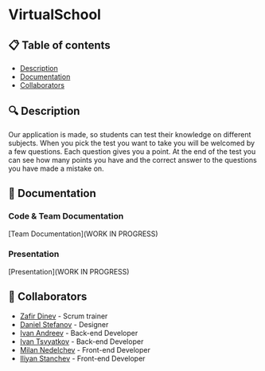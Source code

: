 # VirtualSchool

## 📋 Table of contents
  - [Description](#description)
  - [Documentation](#docs)
  - [Collaborators](#collaborators)

## 🔍 Description <a name="description"></a>
<p> Our application is made, so students can test their knowledge on different subjects. When you pick the test you want to take you will be welcomed by a few questions. Each question gives you a point. At the end of the test you can see how many points you have and the correct answer to the questions you have made a mistake on. </p>

## 📃 Documentation <a name="docs"></a>
### Code & Team Documentation

[Team Documentation](WORK IN PROGRESS)

### Presentation
[Presentation](WORK IN PROGRESS)

## 🧑 Collaborators <a name="collaborators"></a>
- [Zafir Dinev](https://github.com/ZBDinev21) - Scrum trainer
- [Daniel Stefanov](https://github.com/DanielStefanov) - Designer
- [Ivan Andreev](https://github.com/IVAndreev21) - Back-end Developer
- [Ivan Tsvyatkov](https://github.com/INTsvyatkov211) - Back-end Developer
- [Milan Nedelchev](https://github.com/MPNedelchev22) - Front-end Developer
- [Iliyan Stanchev](https://github.com/isstanchev22) - Front-end Developer
